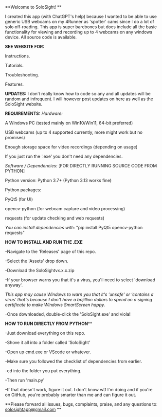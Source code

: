 **Welcome to SoloSight! **

I created this app (with ChatGPT's help) because I wanted to be able to use generic USB webcams on my 4Runner as 'spotter' cams since I do a lot of solo off-roading.
This app is super barebones but does include all the basic functionality for viewing and recording up to 4 webcams on any windows device.
All source code is available.

**SEE WEBSITE FOR:**

Instructions.

Tutorials.

Troubleshooting.

Features.

**UPDATES:**
I don't really know how to code so any and all updates will be random and infrequent. I will however post updates on here as well as the SoloSight website.

**REQUIREMENTS:**
_Hardware:_

A Windows PC (tested mainly on Win10/Win11, 64-bit preferred)

USB webcams (up to 4 supported currently, more might work but no promises)

Enough storage space for video recordings (depending on usage)


If you just run the '.exe' you don't need any dependencies.

_Software / Dependencies:_ [FOR DIRECTLY RUNNING SOURCE CODE FROM PYTHON]

Python version: Python 3.7+ (Python 3.13 works fine)

Python packages:

PyQt5 (for UI)

opencv-python (for webcam capture and video processing)

requests (for update checking and web requests)

_You can install dependencies with_: "pip install PyQt5 opencv-python requests"

**HOW TO INSTALL AND RUN THE .EXE**

-Navigate to the 'Releases' page of this repo.

-Select the 'Assets' drop down.

-Download the SoloSightvx.x.x.zip

-If your browser warns you that it's a virus, you'll need to select 'download anyway'.

_This app may cause Windows to warn you that it's 'unsafe' or 'contains a virus' that's because I don't have a bajillion dollars to spend on a signing certificate to make Windows SmartScreen happy._

-Once downloaded, double-click the 'SoloSight.exe' and viola!


**HOW TO RUN DIRECTLY FROM PYTHON****

-Just download everything on this repo.

-Shove it all into a folder called 'SoloSight'

-Open up cmd.exe or VScode or whatever.

-Make sure you followed the checklist of dependencies from earlier.

-cd into the folder you put everything.

-Then run 'main.py'

-If that doesn't work, figure it out. I don't know wtf I'm doing and if you're on GitHub, you're probably smarter than me and can figure it out.

**Please forward all issues, bugs, complaints, praise, and any questions to:
solosightapp@gmail.com
**

